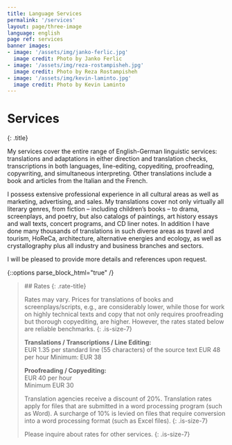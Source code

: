 ```yaml
---
title: Language Services
permalink: '/services'
layout: page/three-image
language: english
page ref: services
banner images:
- image: '/assets/img/janko-ferlic.jpg'
  image credit: Photo by Janko Ferlic
- image: '/assets/img/reza-rostampisheh.jpg'
  image credit: Photo by Reza Rostampisheh
- image: '/assets/img/kevin-laminto.jpg'
  image credit: Photo by Kevin Laminto
---
```


# Services
{: .title}

My services cover the entire range of English-German linguistic services: translations and adaptations in either direction and translation checks, transcriptions in both languages, line-editing, copyediting, proofreading, copywriting, and simultaneous interpreting. Other translations include a book and articles from the Italian and the French.

I possess extensive professional experience in all cultural areas as well as marketing, advertising, and sales. My translations cover not only virtually all literary genres, from fiction – including children’s books – to drama, screenplays, and poetry, but also catalogs of paintings, art history essays and wall texts, concert programs, and CD liner notes. In addition I have done many thousands of translations in such diverse areas as travel and tourism, HoReCa, architecture, alternative energies and ecology, as well as crystallography plus all industry and business branches and sectors.

I will be pleased to provide more details and references upon request.

{::options parse_block_html="true" /}

<blockquote>
## Rates
{: .rate-title}

Rates may vary. Prices for translations of books and screenplays/scripts, e.g., are considerably lower, while those for work on highly technical texts and copy that not only requires proofreading but thorough copyediting, are higher. However, the rates stated below are reliable benchmarks.
{: .is-size-7}

**Translations / Transcriptions / Line Editing:**<br>EUR 1.35 per standard line (55 characters) of the source text
EUR 48 per hour
Minimum: EUR 38

**Proofreading / Copyediting:**<br>EUR 40 per hour<br> Minimum EUR 30

Translation agencies receive a discount of 20%. Translation rates apply for files that are submitted in a word processing program (such as Word). A surcharge of 10% is levied on files that require conversion into a word processing format (such as Excel files).
{: .is-size-7}

Please inquire about rates for other services.
{: .is-size-7}

</blockquote>
